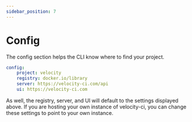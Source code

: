 ```yaml
---
sidebar_position: 7
---
```


# Config

The config section helps the CLI know where to find your project.

```yaml title="velocity.yml"
config:
    project: velocity
    registry: docker.io/library
    server: https://velocity-ci.com/api
    ui: https://velocity-ci.com
```

As well, the registry, server, and UI will default to the settings displayed above. If you are hosting your own instance of velocity-ci, you can change these settings to point to your own instance.
